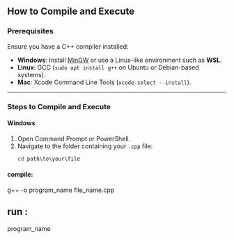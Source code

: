 ## How to Compile and Execute

### Prerequisites
Ensure you have a C++ compiler installed:
- **Windows**: Install [MinGW](https://sourceforge.net/projects/mingw/) or use a Linux-like environment such as **WSL**.
- **Linux**: GCC (`sudo apt install g++` on Ubuntu or Debian-based systems).
- **Mac**: Xcode Command Line Tools (`xcode-select --install`).

---

### Steps to Compile and Execute

#### **Windows**
1. Open Command Prompt or PowerShell.
2. Navigate to the folder containing your `.cpp` file:
   ```cmd
   cd path\to\your\file
#### compile:
g++ -o program_name file_name.cpp
## run :
program_name


